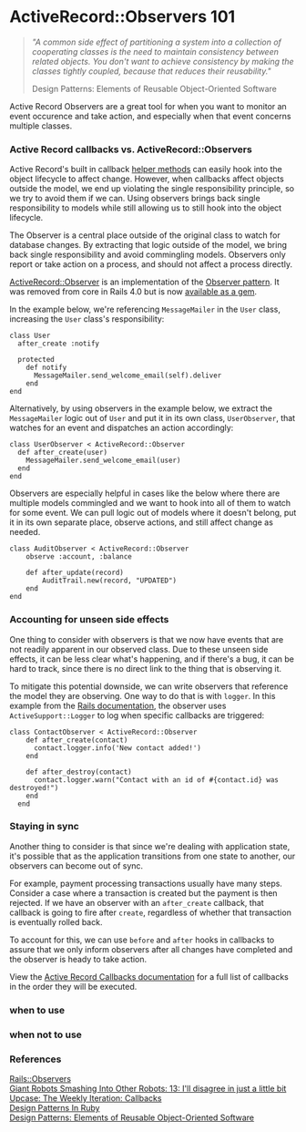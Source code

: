 # ActiveRecord::Observers 101

> *"A common side effect of partitioning a system into a collection of cooperating classes is the need to maintain consistency between related objects. You don't want to achieve consistency by making the classes tightly coupled, because that reduces their reusability."*  
>
> Design Patterns: Elements of Reusable Object-Oriented Software

Active Record Observers are a great tool for when you want to monitor an event occurence and take action, and especially when that event concerns multiple classes.

### Active Record callbacks vs. ActiveRecord::Observers
Active Record's built in callback [helper methods](http://guides.rubyonrails.org/active_record_callbacks.html#available-callbacks) can easily hook into the object lifecycle to affect change. However, when callbacks affect objects outside the model, we end up violating the single responsibility principle, so we try to avoid them if we can. Using observers brings back single responsibility to models while still allowing us to still hook into the object lifecycle.

The Observer is a central place outside of the original class to watch for database changes. By extracting that logic outside of the model, we bring back single responsibility and avoid commingling models. Observers only report or take action on a process, and should not affect a process directly.

[ActiveRecord::Observer](http://api.rubyonrails.org/v3.2/classes/ActiveRecord/Observer.html) is an implementation of the [Observer pattern](https://en.wikipedia.org/wiki/Observer_pattern). It was removed from core in Rails 4.0 but is now [available as a gem](https://github.com/rails/rails-observers).

In the example below, we're referencing `MessageMailer` in the `User` class, increasing the `User` class's responsibility:

```
class User
  after_create :notify

  protected
    def notify
      MessageMailer.send_welcome_email(self).deliver
    end
end
```

Alternatively, by using observers in the example below, we extract the `MessageMailer` logic out of `User` and put it in its own class, `UserObserver`, that watches for an event and dispatches an action accordingly:

```
class UserObserver < ActiveRecord::Observer
  def after_create(user)
    MessageMailer.send_welcome_email(user)
  end
end
```

Observers are especially helpful in cases like the below where there are multiple models commingled and we want to hook into all of them to watch for some event. We can pull logic out of models where it doesn't belong, put it in its own separate place, observe actions, and still affect change as needed.

```
class AuditObserver < ActiveRecord::Observer
	observe :account, :balance

	def after_update(record)
		AuditTrail.new(record, "UPDATED")
	end
end
```

### Accounting for unseen side effects

One thing to consider with observers is that we now have events that are not readily apparent in our observed class. Due to these unseen side effects, it can be less clear what's happening, and if there's a bug, it can be hard to track, since there is no direct link to the thing that is observing it.

To mitigate this potential downside, we can write observers that reference the model they are observing. One way to do that is with `logger`. In this example from the [Rails documentation](http://api.rubyonrails.org/v2.3/classes/ActiveRecord/Observer.html), the observer uses `ActiveSupport::Logger` to log when specific callbacks are triggered:

```
class ContactObserver < ActiveRecord::Observer
    def after_create(contact)
      contact.logger.info('New contact added!')
    end

    def after_destroy(contact)
      contact.logger.warn("Contact with an id of #{contact.id} was destroyed!")
    end
  end
```

### Staying in sync

Another thing to consider is that since we're dealing with application state, it's possible that as the application transitions from one state to another, our observers can become out of sync.

For example, payment processing transactions usually have many steps. Consider a case where a transaction is created but the payment is then rejected. If we have an observer with an `after_create` callback, that callback is going to fire after `create`, regardless of whether that transaction is eventually rolled back.

To account for this, we can use `before` and `after` hooks in callbacks to assure that we only inform observers after all changes have completed and the observer is heady to take action.

View the [Active Record Callbacks documentation](http://guides.rubyonrails.org/active_record_callbacks.html#available-callbacks) for a full list of callbacks in the order they will be executed.


### when to use
### when not to use

### References

[Rails::Observers](https://github.com/rails/rails-observers)  
[Giant Robots Smashing Into Other Robots: 13: I'll disagree in just a little bit](http://giantrobots.fm/13)  
[Upcase: The Weekly Iteration: Callbacks](https://thoughtbot.com/upcase/videos/callbacks)  
[Design Patterns In Ruby](https://www.amazon.com/Design-Patterns-Ruby-Russ-Olsen/dp/0321490452)  
[Design Patterns: Elements of Reusable Object-Oriented Software](http://a.co/7iVlVgw)
